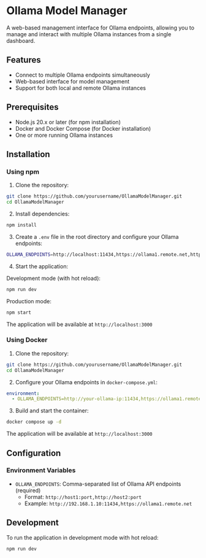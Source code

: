 # Ollama Model Manager

A web-based management interface for Ollama endpoints, allowing you to manage and interact with multiple Ollama instances from a single dashboard.

## Features

- Connect to multiple Ollama endpoints simultaneously
- Web-based interface for model management
- Support for both local and remote Ollama instances

## Prerequisites

- Node.js 20.x or later (for npm installation)
- Docker and Docker Compose (for Docker installation)
- One or more running Ollama instances

## Installation

### Using npm

1. Clone the repository:
```bash
git clone https://github.com/yourusername/OllamaModelManager.git
cd OllamaModelManager
```

2. Install dependencies:
```bash
npm install
```

3. Create a `.env` file in the root directory and configure your Ollama endpoints:
```bash
OLLAMA_ENDPOINTS=http://localhost:11434,https://ollama1.remote.net,https://ollama2.remote.net
```

4. Start the application:

Development mode (with hot reload):
```bash
npm run dev
```

Production mode:
```bash
npm start
```

The application will be available at `http://localhost:3000`

### Using Docker

1. Clone the repository:
```bash
git clone https://github.com/yourusername/OllamaModelManager.git
cd OllamaModelManager
```

2. Configure your Ollama endpoints in `docker-compose.yml`:
```yaml
environment:
  - OLLAMA_ENDPOINTS=http://your-ollama-ip:11434,https://ollama1.remote.net
```

3. Build and start the container:
```bash
docker compose up -d
```

The application will be available at `http://localhost:3000`

## Configuration

### Environment Variables

- `OLLAMA_ENDPOINTS`: Comma-separated list of Ollama API endpoints (required)
  - Format: `http://host1:port,http://host2:port`
  - Example: `http://192.168.1.10:11434,https://ollama1.remote.net`

## Development

To run the application in development mode with hot reload:

```bash
npm run dev
```

